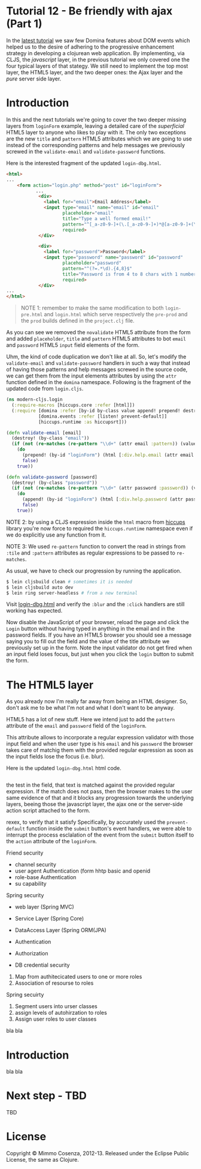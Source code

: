 # Tutorial 12 - Be friendly with ajax (Part 1)

In the [latest tutorial][1] we saw few Domina features about DOM events
which helped us to the desire of adhering to the progressive enhancement
strategy in developing a clojurean web application.  By implementing,
via CLJS, the *javascript* layer, in the previous tutorial we only
covered one the four typical layers of that stategy. We still need to
implement the top most layer, the HTML5 layer, and the two deeper ones:
the Ajax layer and the *pure* server side layer.

# Introduction

In this and the next tutorials we're going to cover the two deeper
missing layers from `loginForm` example, leaving a detailed care of the
*superficial* HTML5 layer to anyone who likes to play with it. The only
two exceptions are the new `title` and `pattern` HTML5 attributes which
we are going to use instead of the corresponding patterns and help
messages we previously screwed in the `validate-email` and
`validate-password` functions.

Here is the interested fragment of the updated `login-dbg.html`.

```html
<html>
...
    <form action="login.php" method="post" id="loginForm">
           ...
            <div>
              <label for="email">Email Address</label>
              <input type="email" name="email" id="email"
                     placeholder="email"
                     title="Type a well formed email!"
                     pattern="^[_a-z0-9-]+(\.[_a-z0-9-]+)*@[a-z0-9-]+(\.[a-z0-9-]+)*(\.[a-z]{2,4})$"
                     required>
            </div>

            <div>
              <label for="password">Password</label>
              <input type="password" name="password" id="password"
                     placeholder="password"
                     pattern="^(?=.*\d).{4,8}$"
                     title="Password is from 4 to 8 chars with 1 number!"
                     required>
            </div>
...
</html>
```

> NOTE 1: remember to make the same modification to both
> `login-pre.html` and `login.html` which serve respectively the
> `pre-prod` and the `prod` builds defined in the `project.clj` file.

As you can see we removed the `novalidate` HTML5 attribute from the form
and added `placeholder`, `title` and `pattern` HTML5 attributes to bot
`email` and `password` HTML5 `input` field elements of the form.

Uhm, the kind of code duplication we don't like at all. So, let's modify
the `validate-email` and `validate-password` handlers in such a way that
instead of having those patterns and help messages screwed in the source
code, we can get them from the input elements attributes by using the
`attr` function defined in the `domina` namespace. Following is the
fragment of the updated code from `login.cljs`.

```clojure
(ns modern-cljs.login
  (:require-macros [hiccups.core :refer [html]])
  (:require [domina :refer [by-id by-class value append! prepend! destroy! attr log]]
            [domina.events :refer [listen! prevent-default]]
            [hiccups.runtime :as hiccupsrt]))

(defn validate-email [email]
  (destroy! (by-class "email"))
  (if (not (re-matches (re-pattern "\\d+" (attr email :pattern)) (value email)))
    (do
      (prepend! (by-id "loginForm") (html [:div.help.email (attr email :title)]))
      false)
    true))

(defn validate-password [password]
  (destroy! (by-class "password"))
  (if (not (re-matches (re-pattern "\\d+" (attr password :password)) (value password)))
    (do
      (append! (by-id "loginForm") (html [:div.help.password (attr password :title)]))
      false)
    true))
```

NOTE 2: by using a CLJS expression inside the `html` macro from
[hiccups][2] library you're now force to required the `hiccups.runtime`
namespace even if we do explicitly use any function from it.

NOTE 3: We used `re-pattern` function to convert the  read in strings from
`:tile` and `:pattern` attributes as regular expressions to be passed to `re-matches`.

As usual, we have to check our progression by running the application.

```bash
$ lein cljsbuild clean # sometimes it is needed
$ lein cljsbuild auto dev
$ lein ring server-headless # from a new terminal
```

Visit [login-dbg.html][3] and verify the `:blur` and the `:click`
handlers are still working has expected.

Now disable the JavaScript of your browser, reload the page and click
the `Login` button without having typed in anything in the email and
in the password fields. If you have an HTML5 browser you should see a
message saying you to fill out the field and the value of the title
attribute we previously set up in the form. Note the input validator do
not get fired when an input field loses focus, but just when you click
the `login` button to submit the form.

# The HTML5 layer

As you already now I'm really far away from being an HTML designer. So,
don't ask me to be what I'm not and what I don't want to be anyway.

HTML5 has a lot of new stuff. Here we intend just to add the `pattern`
attribute of the `email` and `password` field of the `loginForm`.

This attribute allows to incorporate a regular expression validator with
those input field and when the user type is his `email` and his
`password` the browser takes care of matchig them with the provided
regular expression as soon as the input fields lose the focus
(i.e. blur).

Here is the updated `login-dbg.html` html code.

```html

```


the test in the field, that text is
matched against the provided regular expression. If the match does not
pass, then the browser makes to the user same evidence of that and it
blocks any progression towards the underlying layers, beeing those the
javascript layer, the ajax one or the server-side action script attached
to the form.



rexex,  to verify that it satisfy
Specifically, by accurately used the `prevent-default` function inside
the `submit` button's event handlers, we were able to interrupt the
process esclalation of the event from the `submit` button itself to the
`action` attribute of the `loginForm`.



Friend security

- channel security
- user agent Authentication (form hhtp basic and openid
- role-base Authentication
- su capability


Spring security

- web layer (Spring MVC)
- Service Layer (Spring Core)
- DataAccess Layer (Spring ORM(JPA)

- Authentication
- Authorization
- DB credential security

1. Map from authitecicated users to one or more roles
2. Association of resourse to roles

Spring secuirty

1. Segment users into urser classes
2. assign levels of autohirzation to roles
3. Assign user roles to user classes


bla bla

# Introduction

bla bla

# Next step - TBD

TBD

# License

Copyright © Mimmo Cosenza, 2012-13. Released under the Eclipse Public
License, the same as Clojure.

[1]: https://github.com/magomimmo/modern-cljs/blob/master/doc/tutorial-11.md


[2]: https://github.com/shoreleave/shoreleave-remote-ring
[3]: https://github.com/shoreleave/shoreleave-remote#shoreleave
[4]: https://github.com/levand/domina
[5]: https://github.com/magomimmo/modern-cljs/blob/master/doc/tutorial-04.md
[6]: https://raw.github.com/magomimmo/modern-cljs/master/doc/images/login-form.png
[7]: http://en.wikipedia.org/wiki/Progressive_enhancement
[8]: https://github.com/magomimmo/modern-cljs/blob/master/doc/tutorial-09.md
[9]: http://stackoverflow.com/questions/290215/difference-between-input-type-button-and-input-type-submit
[10]: https://developers.google.com/closure/library/
[11]: https://github.com/levand/domina#event-handling
[12]: http://localhost:3000/login-dbg.html
[13]: https://github.com/levand/domina/blob/master/src/cljs/domina/events.cljs
[14]: http://en.wikipedia.org/wiki/Higher-order_function
[15]: https://code.google.com/p/closure-library/source/browse/trunk/closure/goog/events/eventtype.js?r=469
[16]: http://stackoverflow.com/questions/201323/using-a-regular-expression-to-validate-an-email-address
[17]: http://clojure.org/vars
[18]: https://raw.github.com/magomimmo/modern-cljs/master/doc/images/help-01.png
[19]: https://raw.github.com/magomimmo/modern-cljs/master/doc/images/completheform-01.png
[20]: https://raw.github.com/magomimmo/modern-cljs/master/doc/images/allhelp.png
[21]: https://github.com/teropa/hiccups
[22]: https://github.com/cemerick/friend
[23]: http://www.the-art-of-web.com/javascript/validate-password/#.UPvsHaGjejI
[24]: http://regexlib.com/Search.aspx?k=password&c=-1&m=-1&ps=20
